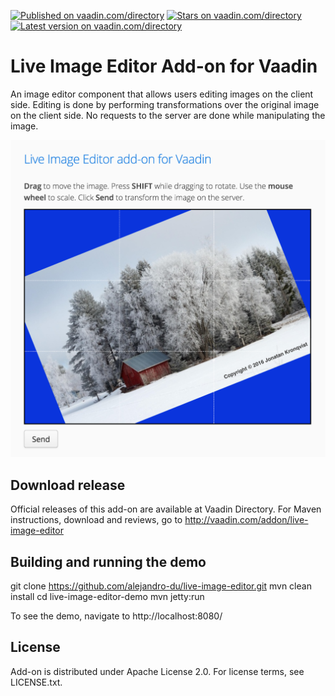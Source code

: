 [![Published on vaadin.com/directory](https://img.shields.io/vaadin-directory/status/live-image-editor.svg)](https://img.shields.io/vaadin-directory/status/live-image-editor.svg)
[![Stars on vaadin.com/directory](https://img.shields.io/vaadin-directory/star/live-image-editor.svg)](https://img.shields.io/vaadin-directory/star/live-image-editor.svg)
[![Latest version on vaadin.com/directory](https://img.shields.io/vaadin-directory/v/live-image-editor.svg)](https://img.shields.io/vaadin-directory/v/live-image-editor.svg)

# Live Image Editor Add-on for Vaadin

An image editor component that allows users editing images on the client side. Editing is done by performing
transformations over the original image on the client side. No requests to the server are done while manipulating
the image.

![Alt text](/screenshot-01.png?raw=true "Screenshot")

## Download release

Official releases of this add-on are available at Vaadin Directory. For Maven instructions, download and reviews, go to http://vaadin.com/addon/live-image-editor

## Building and running the demo

git clone https://github.com/alejandro-du/live-image-editor.git
mvn clean install
cd live-image-editor-demo
mvn jetty:run

To see the demo, navigate to http://localhost:8080/

## License

Add-on is distributed under Apache License 2.0. For license terms, see LICENSE.txt.
